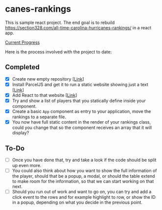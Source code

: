 # canes-rankings

This is sample react project. The end goal is to rebuild https://section328.com/all-time-carolina-hurricanes-rankings/ in a react app.

[Current Progress](https://section328rankings.netlify.com/)

Here is the process involved with the project to date:

## Completed

- [x] Create new empty repository \[[Link](https://github.com/PatClarke27/canes-rankings/commit/6315b2e69d70409efc4a827b0c003a583e83363c)\]
- [x] Install ParcelJS and get it to run a static website showing just a text \[[Link](https://github.com/PatClarke27/canes-rankings/commit/dd0c4d434025997e2e84b8e2484fb575342c695d)\]
- [x] Add React to that website \[[Link](https://github.com/PatClarke27/canes-rankings/commit/88cec654c82e9b95e0ddf1d1bebf092424071b7c)\]
- [x] Try and show a list of players that you statically define inside your component.
- [x] Create a basic `App` component as entry to your application, move the rankings to a separate file.
- [x] You now have full static content in the render of your rankings class, could you change that so the component receives an array that it will display?

## To-Do

- [ ] Once you have done that, try and take a look if the code should be split up even more.
- [ ] You could also think about how you want to show the full information of the player, should that be a popup, a modal, or should the table extend to make room for the information, so that we can start working on that next.
- [ ] Should you run out of work and want to go on, you can try and add a click event to the rows and for example highlight to row, or show the ID in a popup, depending on what you decide in the previous point.

